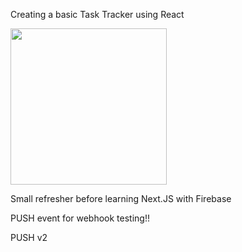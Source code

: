 Creating a basic Task Tracker using React

<img src="https://user-images.githubusercontent.com/88414565/146136334-af01b248-2b49-437a-9102-12e090e1b8bc.png" width="250">

Small refresher before learning Next.JS with Firebase

PUSH event for webhook testing!!

PUSH v2


